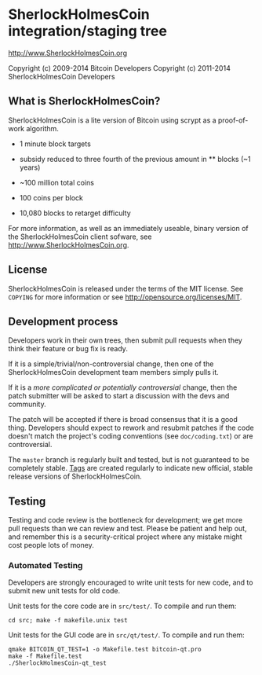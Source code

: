 SherlockHolmesCoin integration/staging tree
================================

http://www.SherlockHolmesCoin.org

Copyright (c) 2009-2014 Bitcoin Developers
Copyright (c) 2011-2014 SherlockHolmesCoin Developers

What is SherlockHolmesCoin?
----------------

SherlockHolmesCoin is a lite version of Bitcoin using scrypt as a proof-of-work algorithm.
 - 1 minute block targets
 - subsidy reduced to three fourth of the previous amount in ** blocks (~1 years)
 - ~100 million total coins

 - 100 coins per block
 - 10,080 blocks to retarget difficulty

For more information, as well as an immediately useable, binary version of
the SherlockHolmesCoin client sofware, see http://www.SherlockHolmesCoin.org.

License
-------

SherlockHolmesCoin is released under the terms of the MIT license. See `COPYING` for more
information or see http://opensource.org/licenses/MIT.

Development process
-------------------

Developers work in their own trees, then submit pull requests when they think
their feature or bug fix is ready.

If it is a simple/trivial/non-controversial change, then one of the SherlockHolmesCoin
development team members simply pulls it.

If it is a *more complicated or potentially controversial* change, then the patch
submitter will be asked to start a discussion with the devs and community.

The patch will be accepted if there is broad consensus that it is a good thing.
Developers should expect to rework and resubmit patches if the code doesn't
match the project's coding conventions (see `doc/coding.txt`) or are
controversial.

The `master` branch is regularly built and tested, but is not guaranteed to be
completely stable. [Tags](https://github.com/SherlockHolmesCoin-project/SherlockHolmesCoin/tags) are created
regularly to indicate new official, stable release versions of SherlockHolmesCoin.

Testing
-------

Testing and code review is the bottleneck for development; we get more pull
requests than we can review and test. Please be patient and help out, and
remember this is a security-critical project where any mistake might cost people
lots of money.

### Automated Testing

Developers are strongly encouraged to write unit tests for new code, and to
submit new unit tests for old code.

Unit tests for the core code are in `src/test/`. To compile and run them:

    cd src; make -f makefile.unix test

Unit tests for the GUI code are in `src/qt/test/`. To compile and run them:

    qmake BITCOIN_QT_TEST=1 -o Makefile.test bitcoin-qt.pro
    make -f Makefile.test
    ./SherlockHolmesCoin-qt_test

